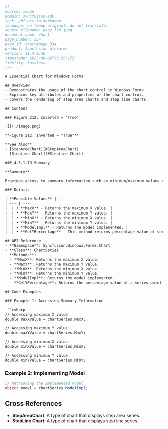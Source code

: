 ```html
<!-- 
source: image
domain: syncfusion-sdk
task: pdf-ocr-to-markdown
language: en (keep original; do not translate)
source_filename: page_334.jpeg
document_name: chart
page_number: 334
page_id: chart#page_334
product: Syncfusion Winforms
version: 11.4.0.26
timestamp: 2025-08-09T03:35:17Z
fidelity: lossless
-->

# Essential Chart for Windows Forms

## Overview
- Demonstrates the usage of the chart control in Windows Forms.
- Explains key attributes and properties of the chart control.
- Covers the rendering of step area charts and step line charts.

## Content

### Figure 212: Inverted = "True"

![](./image.png)

**Figure 212: Inverted = "True"**

**See Also**
- [StepAreaChart](#StepAreaChart)
- [StepLine Chart](#StepLine Chart)

### 4.5.1.79 Summary

**Summary**

Provides access to summary information such as minimum/maximum values contained in this series at any given moment.

### Details

| **Possible Values** |  |
| --- | --- |
|  | • **MaxX** - Returns the maximum X value. |
|  | • **MaxY** - Returns the maximum Y value. |
|  | • **MinX** - Returns the minimum X value. |
|  | • **MinY** - Returns the minimum Y value. |
|  | • **ModelImpl** - Returns the model implemented. |
|  | • **GetYPercentage** - This method returns percentage value of series point in a Pie |

## API Reference
- **Namespace**: Syncfusion.Windows.Forms.Chart
- **Class**: ChartSeries
- **Methods**:
  - **MaxX**: Returns the maximum X value.
  - **MaxY**: Returns the maximum Y value.
  - **MinX**: Returns the minimum X value.
  - **MinY**: Returns the minimum Y value.
  - **ModelImpl**: Returns the model implemented.
  - **GetYPercentage**: Returns the percentage value of a series point in a Pie chart.

## Code Examples

### Example 1: Accessing Summary Information

```csharp
// Accessing maximum X value
double maxXValue = chartSeries.MaxX;

// Accessing maximum Y value
double maxYValue = chartSeries.MaxY;

// Accessing minimum X value
double minXValue = chartSeries.MinX;

// Accessing minimum Y value
double minYValue = chartSeries.MinY;
```

### Example 2: Implementing Model

```csharp
// Retrieving the implemented model
object model = chartSeries.ModelImpl;
```

## Cross References
- **StepAreaChart**: A type of chart that displays step area series.
- **StepLine Chart**: A type of chart that displays step line series.

<!-- tags: [chart, windows forms, summary, step area chart, step line chart] keywords: [minX, minY, maxX, maxY, modelImpl, getYPercentage] -->
```
